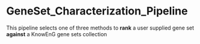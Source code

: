 # GeneSet_Characterization_Pipeline
This pipeline selects one of three methods to **rank** a user supplied gene set **against** a KnowEnG gene sets collection
